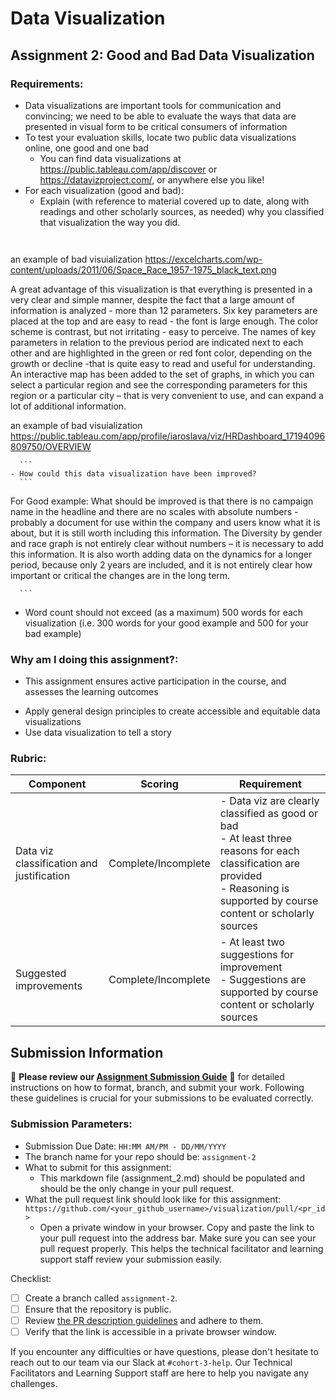 # Data Visualization

## Assignment 2: Good and Bad Data Visualization

### Requirements:

- Data visualizations are important tools for communication and convincing; we need to be able to evaluate the ways that data are presented in visual form to be critical consumers of information 
- To test your evaluation skills, locate two public data visualizations online, one good and one bad  
    - You can find data visualizations at https://public.tableau.com/app/discover or https://datavizproject.com/, or anywhere else you like! 
- For each visualization (good and bad):  
    - Explain (with reference to material covered up to date, along with readings and other scholarly sources, as needed) why you classified that visualization the way you did.
      ```
    
an example of bad visuialization https://excelcharts.com/wp-content/uploads/2011/06/Space_Race_1957-1975_black_text.png

A great advantage of this visualization is that everything is presented in a very clear and simple manner, despite the fact that a large amount of information is analyzed - more than 12 parameters.
 Six key parameters are placed at the top and are easy to read - the font is large enough. The color scheme is contrast, but not irritating - easy to perceive.
 The names of key parameters in relation to the previous period are indicated next to each other and are highlighted in the green or red font color, depending on the growth or decline -that is quite easy to read and useful for understanding. 
 An interactive map has been added to the set of graphs, in which you can select a particular region and see the corresponding parameters for this region or a particular city – that is very convenient to use, and can expand a lot of additional information. 

an example of bad visuialization https://public.tableau.com/app/profile/iaroslava/viz/HRDashboard_17194096809750/OVERVIEW




      ```
    - How could this data visualization have been improved?  
      ```
      
For Good example:
     What should be improved is that there is no campaign name in the headline and there are no scales with absolute numbers - probably a document for use within the company and users know what it is about, but it is still worth including this information.
The Diversity by gender and race graph is not entirely clear without numbers – it is necessary to add this information.
 It is also worth adding data on the dynamics for a longer period, because only 2 years are included, and it is not entirely clear how important or critical the changes are in the long term.







      
      ```
- Word count should not exceed (as a maximum) 500 words for each visualization (i.e. 
300 words for your good example and 500 for your bad example)

### Why am I doing this assignment?:

- This assignment ensures active participation in the course, and assesses the learning outcomes
* Apply general design principles to create accessible and equitable data visualizations
* Use data visualization to tell a story

### Rubric:

| Component               | Scoring   | Requirement                                                 |
|-------------------------|-----------|-------------------------------------------------------------|
| Data viz classification and justification | Complete/Incomplete | - Data viz are clearly classified as good or bad<br />- At least three reasons for each classification are provided<br />- Reasoning is supported by course content or scholarly sources |
| Suggested improvements  | Complete/Incomplete | - At least two suggestions for improvement<br />- Suggestions are supported by course content or scholarly sources |

## Submission Information

🚨 **Please review our [Assignment Submission Guide](https://github.com/UofT-DSI/onboarding/blob/main/onboarding_documents/submissions.md)** 🚨 for detailed instructions on how to format, branch, and submit your work. Following these guidelines is crucial for your submissions to be evaluated correctly.

### Submission Parameters:
* Submission Due Date: `HH:MM AM/PM - DD/MM/YYYY`
* The branch name for your repo should be: `assignment-2`
* What to submit for this assignment:
    * This markdown file (assignment_2.md) should be populated and should be the only change in your pull request.
* What the pull request link should look like for this assignment: `https://github.com/<your_github_username>/visualization/pull/<pr_id>`
    * Open a private window in your browser. Copy and paste the link to your pull request into the address bar. Make sure you can see your pull request properly. This helps the technical facilitator and learning support staff review your submission easily.

Checklist:
- [ ] Create a branch called `assignment-2`.
- [ ] Ensure that the repository is public.
- [ ] Review [the PR description guidelines](https://github.com/UofT-DSI/onboarding/blob/main/onboarding_documents/submissions.md#guidelines-for-pull-request-descriptions) and adhere to them.
- [ ] Verify that the link is accessible in a private browser window.

If you encounter any difficulties or have questions, please don't hesitate to reach out to our team via our Slack at `#cohort-3-help`. Our Technical Facilitators and Learning Support staff are here to help you navigate any challenges.
